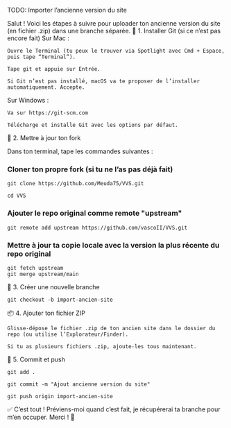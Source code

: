 TODO: Importer l’ancienne version du site

Salut ! Voici les étapes à suivre pour uploader ton ancienne version du site (en fichier .zip) dans une branche séparée.
🔧 1. Installer Git (si ce n’est pas encore fait)
Sur Mac :

    Ouvre le Terminal (tu peux le trouver via Spotlight avec Cmd + Espace, puis tape “Terminal”).

    Tape git et appuie sur Entrée.

    Si Git n’est pas installé, macOS va te proposer de l’installer automatiquement. Accepte.

Sur Windows :

    Va sur https://git-scm.com

    Télécharge et installe Git avec les options par défaut.

🔄 2. Mettre à jour ton fork

Dans ton terminal, tape les commandes suivantes :

### Cloner ton propre fork (si tu ne l’as pas déjà fait)

    git clone https://github.com/Meuda75/VVS.git

    cd VVS

### Ajouter le repo original comme remote "upstream"

    git remote add upstream https://github.com/vascoII/VVS.git

### Mettre à jour ta copie locale avec la version la plus récente du repo original

    git fetch upstream
    git merge upstream/main

🌿 3. Créer une nouvelle branche

    git checkout -b import-ancien-site

📦 4. Ajouter ton fichier ZIP

    Glisse-dépose le fichier .zip de ton ancien site dans le dossier du repo (ou utilise l’Explorateur/Finder).

    Si tu as plusieurs fichiers .zip, ajoute-les tous maintenant.

💾 5. Commit et push

    git add .

    git commit -m "Ajout ancienne version du site"

    git push origin import-ancien-site

✅ C’est tout ! Préviens-moi quand c’est fait, je récupérerai ta branche pour m’en occuper.
Merci ! 🙌
